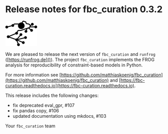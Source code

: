 # Release notes for fbc_curation 0.3.2

![fbc_curation](https://raw.githubusercontent.com/matthiaskoenig/fbc_curation/develop/docs/images/icon/frog_icon_mirror-100x80-300dpi.png)

We are pleased to release the next version of `fbc_curation` and `runfrog` ([https://runfrog.de]()).
The project `fbc_curation` implements the FROG analysis for reproducibility of constraint-based models in Python.

For more information see [https://github.com/matthiaskoenig/fbc_curation](https://github.com/matthiaskoenig/fbc_curation)
and [https://fbc-curation.readthedocs.io](https://fbc-curation.readthedocs.io).


This release includes the following changes:
- fix deprecated eval_gpr, #107
- fix pandas copy, #106
- updated documentation using mkdocs, #103

Your `fbc_curation` team
